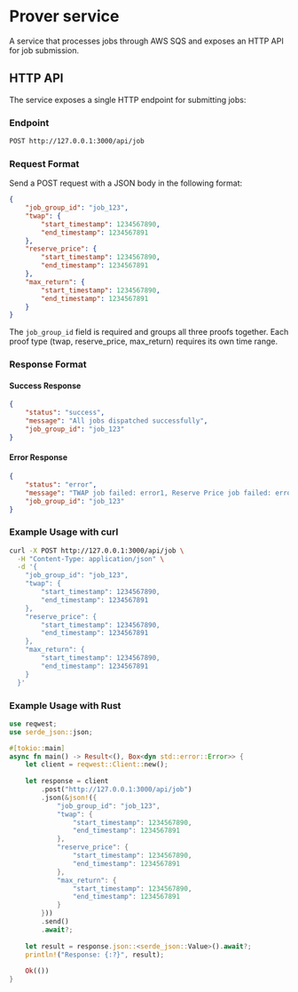 # Prover service

A service that processes jobs through AWS SQS and exposes an HTTP API for job submission.

## HTTP API

The service exposes a single HTTP endpoint for submitting jobs:

### Endpoint

```bash
POST http://127.0.0.1:3000/api/job
```

### Request Format

Send a POST request with a JSON body in the following format:

```json
{
    "job_group_id": "job_123",
    "twap": {
        "start_timestamp": 1234567890,
        "end_timestamp": 1234567891
    },
    "reserve_price": {
        "start_timestamp": 1234567890,
        "end_timestamp": 1234567891
    },
    "max_return": {
        "start_timestamp": 1234567890,
        "end_timestamp": 1234567891
    }
}
```

The `job_group_id` field is required and groups all three proofs together. Each proof type (twap, reserve_price, max_return) requires its own time range.

### Response Format

#### Success Response

```json
{
    "status": "success",
    "message": "All jobs dispatched successfully",
    "job_group_id": "job_123"
}
```

#### Error Response

```json
{
    "status": "error",
    "message": "TWAP job failed: error1, Reserve Price job failed: error2",
    "job_group_id": "job_123"
}
```

### Example Usage with curl

```bash
curl -X POST http://127.0.0.1:3000/api/job \
  -H "Content-Type: application/json" \
  -d '{
    "job_group_id": "job_123",
    "twap": {
        "start_timestamp": 1234567890,
        "end_timestamp": 1234567891
    },
    "reserve_price": {
        "start_timestamp": 1234567890,
        "end_timestamp": 1234567891
    },
    "max_return": {
        "start_timestamp": 1234567890,
        "end_timestamp": 1234567891
    }
  }'
```

### Example Usage with Rust

```rust
use reqwest;
use serde_json::json;

#[tokio::main]
async fn main() -> Result<(), Box<dyn std::error::Error>> {
    let client = reqwest::Client::new();
    
    let response = client
        .post("http://127.0.0.1:3000/api/job")
        .json(&json!({
            "job_group_id": "job_123",
            "twap": {
                "start_timestamp": 1234567890,
                "end_timestamp": 1234567891
            },
            "reserve_price": {
                "start_timestamp": 1234567890,
                "end_timestamp": 1234567891
            },
            "max_return": {
                "start_timestamp": 1234567890,
                "end_timestamp": 1234567891
            }
        }))
        .send()
        .await?;
    
    let result = response.json::<serde_json::Value>().await?;
    println!("Response: {:?}", result);
    
    Ok(())
}
```
